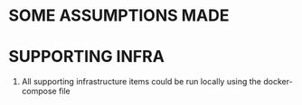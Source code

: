 # SOME ASSUMPTIONS MADE



# SUPPORTING INFRA
1. All supporting infrastructure items could be run locally using the docker-compose file
